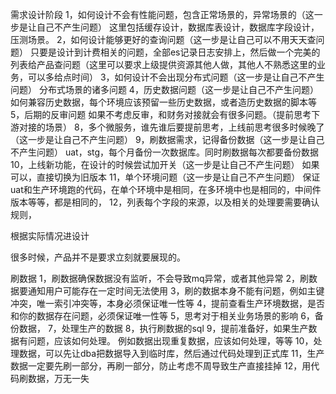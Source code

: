 


需求设计阶段
1，如何设计不会有性能问题，包含正常场景的，异常场景的（这一步是让自己不产生问题）
这里包括缓存设计，数据库表设计，数据库字段设计，压测场景。
2，如何设计能够更好的查询问题（这一步是让自己可以不用天天查问题）
只要是设计到计费相关的问题，全部es记录日志安排上，然后做一个完美的列表给产品查问题（这里可以要求上级提供资源其他人做，其他人不熟悉这里的业务，可以多给点时间）
3，如何设计不会出现分布式问题（这一步是让自己不产生问题）
分布式场景的诸多问题
4，历史数据问题（这一步是让自己不产生问题）
如何兼容历史数据，每个环境应该预留一些历史数据，或者造历史数据的脚本等
5，后期的反审问题
如果不考虑反审，和财务对接就会有很多问题。（提前思考下游对接的场景）
8，多个微服务，谁先谁后要提前思考，上线前思考很多时候晚了（这一步是让自己不产生问题）
9，刷数据需求，记得备份数据（这一步是让自己不产生问题）
uat，stg，每个月备份一次数据库。同时刷数据每次都要备份数据
10，上线新功能，在设计的时候尝试加开关（这一步是让自己不产生问题）
如果可以，直接切换为旧版本
11，单个环境问题（这一步是让自己不产生问题）
保证uat和生产环境跑的代码，在单个环境中是相同，在多环境中也是相同的，中间件版本等等，都是相同的，
12，列表每个字段的来源，以及相关的处理要需要确认规则，

根据实际情况进设计

很多时候，产品并不是要求立刻就要展现的。



刷数据
1，刷数据确保数据没有监听，不会导致mq异常，或者其他异常
2，刷数据要通知用户可能存在一定时间无法使用
3，刷的数据本身不能有问题，例如主键冲突，唯一索引冲突等，本身必须保证唯一性等
4，提前查看生产环境数据，是否和你的数据存在问题，必须保证唯一性等
5，思考对于相关业务场景的影响
6，备份数据，
7，处理生产的数据
8，执行刷数据的sql
9，提前准备好，如果生产数据有问题，应该如何处理。
  例如数据出现重复数据，应该如何处理，等等
10，处理数据，可以先让dba把数据导入到临时库，然后通过代码处理到正式库
11，生产数据一定要先刷一部分，再刷一部分，防止考虑不周导致生产直接挂掉
12，用代码刷数据，万无一失

















